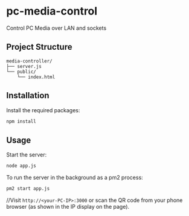 # pc-media-control
Control PC Media over LAN and sockets
## Project Structure

```
media-controller/
├── server.js
└── public/
    └── index.html
```

## Installation

Install the required packages:

```bash
npm install
```

## Usage

Start the server:

```bash
node app.js
```

To run the server in the background as a pm2 process:

```bash
pm2 start app.js
```

//Visit `http://<your-PC-IP>:3000` or scan the QR code from your phone browser (as shown in the IP display on the page).
